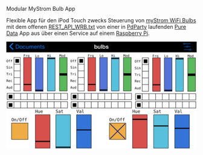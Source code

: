 Modular MyStrom Bulb App 

Flexible App für den iPod Touch zwecks Steuerung von 
[myStrom WiFi Bulbs](https://mystrom.ch/de/support/wifi-bulb/) mit dem offenen 
[REST_API_WRB.txt](https://mystrom.ch/wp-content/uploads/REST_API_WRB.txt) von einer in 
[PdParty](http://danomatika.com/code/pdparty) laufenden 
[Pure Data](http://puredata.info/) App aus über einen Service auf einem 
[Raspberry Pi](https://www.raspberrypi.org/learning/hardware-guide/components/raspberry-pi/).

![PdParty screenshot](doc/PdParty_screen.png)
